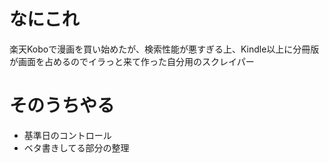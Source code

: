 # なにこれ
楽天Koboで漫画を買い始めたが、検索性能が悪すぎる上、Kindle以上に分冊版が画面を占めるのでイラっと来て作った自分用のスクレイパー

# そのうちやる
+ 基準日のコントロール
+ ベタ書きしてる部分の整理
